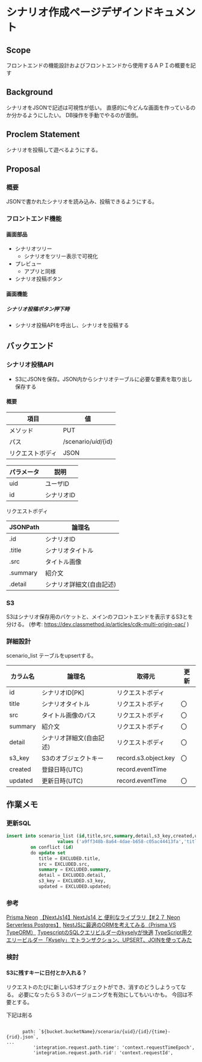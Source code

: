 # シナリオ作成ページデザインドキュメント
## Scope
フロントエンドの機能設計およびフロントエンドから使用するＡＰＩの概要を記す

## Background
シナリオをJSONで記述は可視性が低い。
直感的に今どんな画面を作っているのか分かるようにしたい。
DB操作を手動でやるのが面倒。

## Proclem Statement
シナリオを投稿して遊べるようにする。

## Proposal
### 概要
JSONで書かれたシナリオを読み込み、投稿できるようにする。


### フロントエンド機能
#### 画面部品
* シナリオツリー
  * シナリオをツリー表示で可視化
* プレビュー
  * アプリと同様
* シナリオ投稿ボタン

#### 画面機能

##### シナリオ投稿ボタン押下時
* シナリオ投稿APIを呼出し、シナリオを投稿する

## バックエンド
### シナリオ投稿API
* S3にJSONを保存。JSON内からシナリオテーブルに必要な要素を取り出し保存する

#### 概要

項目|値
--|--
メソッド|PUT
パス|/scenario/${uid}/${id}
リクエストボディ|JSON

パラメータ|説明
--|--
uid|ユーザID
id|シナリオID

リクエストボディ

JSONPath|論理名
--|--
.id| シナリオID
.title|シナリオタイトル
.src|タイトル画像
.summary|紹介文
.detail|シナリオ詳細文(自由記述)

### S3
S3はシナリオ保存用のバケットと、メインのフロントエンドを表示するS3とを分ける。
(参考: https://dev.classmethod.jp/articles/cdk-multi-origin-oac/ )

### 詳細設計

scenario_list テーブルをupsertする。

カラム名|論理名|取得元|更新
--|--|--|--
id|シナリオID[PK]|リクエストボディ|
title|シナリオタイトル|リクエストボディ|〇
src|タイトル画像のパス|リクエストボディ|〇
summary|紹介文|リクエストボディ|〇
detail|シナリオ詳細文(自由記述)|リクエストボディ|〇
s3_key|S3のオブジェクトキー|record.s3.object.key|〇
created| 登録日時(UTC)|record.eventTime|
updated| 更新日時(UTC)|record.eventTime|〇

## 作業メモ

### 更新SQL

```sql
insert into scenario_list (id,title,src,summary,detail,s3_key,created,updated) 
                   values ('a9ff348b-8a64-4dae-b658-c05ac44413fa','title','src','summary','detail','s3_key',current_timestamp,current_timestamp) 
         on conflict (id) 
         do update set 
            title = EXCLUDED.title,
            src = EXCLUDED.src,
            summary = EXCLUDED.summary,
            detail = EXCLUDED.detail,
            s3_key = EXCLUDED.s3_key,
            updated = EXCLUDED.updated;
```

### 参考

[Prisma Neon](https://www.prisma.io/docs/orm/overview/databases/neon)
[【NextJs14】NextJs14 と 便利なライブラリ【#２７ Neon Serverless Postgres】](https://zenn.dev/web_life_ch/articles/549289858bd26b)
[NestJSに最適のORMを考えてみる（Prisma VS TypeORM）](https://ap-ep.com/node-orm/)
[TypescriptのSQLクエリビルダーのkyselyが快適](https://qiita.com/mont_blanc/items/0564a946b0d6919ad3a0)
[TypeScript用クエリービルダー「Kysely」でトランザクション、UPSERT、JOINを使ってみた](https://qiita.com/kanedaq/items/2202b700533e9ca15f9e)

### 検討
#### S3に残すキーに日付とか入れる？
リクエストのたびに新しいS3オブジェクトができ、消すのどうしようってなる。
必要になったらＳ３のバージョニングを有効にしてもいいかも。
今回は不要とする。

下記は削る
```

      path: `${bucket.bucketName}/scenario/{uid}/{id}/{time}-{rid}.json`,
...
          'integration.request.path.time': 'context.requestTimeEpoch',
          'integration.request.path.rid': 'context.requestId',
```


